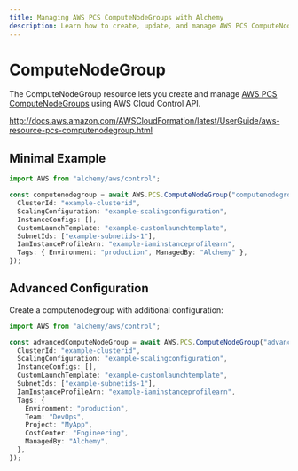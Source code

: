 ```yaml
---
title: Managing AWS PCS ComputeNodeGroups with Alchemy
description: Learn how to create, update, and manage AWS PCS ComputeNodeGroups using Alchemy Cloud Control.
---
```


# ComputeNodeGroup

The ComputeNodeGroup resource lets you create and manage [AWS PCS ComputeNodeGroups](https://docs.aws.amazon.com/pcs/latest/userguide/) using AWS Cloud Control API.

http://docs.aws.amazon.com/AWSCloudFormation/latest/UserGuide/aws-resource-pcs-computenodegroup.html

## Minimal Example

```ts
import AWS from "alchemy/aws/control";

const computenodegroup = await AWS.PCS.ComputeNodeGroup("computenodegroup-example", {
  ClusterId: "example-clusterid",
  ScalingConfiguration: "example-scalingconfiguration",
  InstanceConfigs: [],
  CustomLaunchTemplate: "example-customlaunchtemplate",
  SubnetIds: ["example-subnetids-1"],
  IamInstanceProfileArn: "example-iaminstanceprofilearn",
  Tags: { Environment: "production", ManagedBy: "Alchemy" },
});
```

## Advanced Configuration

Create a computenodegroup with additional configuration:

```ts
import AWS from "alchemy/aws/control";

const advancedComputeNodeGroup = await AWS.PCS.ComputeNodeGroup("advanced-computenodegroup", {
  ClusterId: "example-clusterid",
  ScalingConfiguration: "example-scalingconfiguration",
  InstanceConfigs: [],
  CustomLaunchTemplate: "example-customlaunchtemplate",
  SubnetIds: ["example-subnetids-1"],
  IamInstanceProfileArn: "example-iaminstanceprofilearn",
  Tags: {
    Environment: "production",
    Team: "DevOps",
    Project: "MyApp",
    CostCenter: "Engineering",
    ManagedBy: "Alchemy",
  },
});
```

